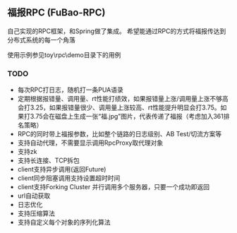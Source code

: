 ## 福报RPC (FuBao-RPC)

自己实现的RPC框架，和Spring做了集成。
希望能通过RPC的方式将福报传达到分布式系统的每一个角落

使用示例参见toy\rpc\demo目录下的用例

### TODO

- 每次RPC打日志，随机打一条PUA语录
- 定期根据报错量、调用量、rt性能打绩效，如果报错量上涨/调用量上涨不够高会打3.25，如果报错量很少、调用量上涨较高、rt性能提升明显会打3.75。如果打3.75会在磁盘上生成一张“福.jpg”图片，代表传递了福报（考虑加入361排名策略）
- RPC的同时带上福报参数，比如整个链路的日志级别、AB Test/切流方案等
- 支持自动代理，不需要显示调用RpcProxy取代理对象
- 支持zk
- 支持长连接、TCP拆包 
- client支持异步调用(返回Future)
- client同步阻塞调用支持设置超时时间
- client支持Forking Cluster 并行调用多个服务器，只要一个成功即返回
- url自动获取
- 日志优化
- 支持压缩算法
- 支持自定义每个对象的序列化算法

